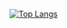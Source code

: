 <!-- ![Ryan's GitHub stats](https://github-readme-stats.vercel.app/api?username=SisoroT&show_icons=true&theme=transparent) -->
[![Top Langs](https://github-readme-stats.vercel.app/api/top-langs/?username=SisoroT)](https://github.com/anuraghazra/github-readme-stats)

